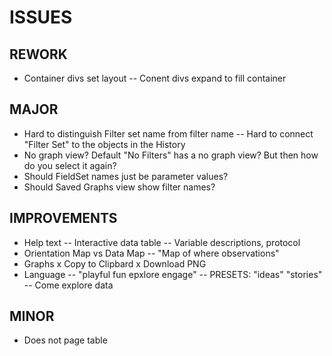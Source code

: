 # ISSUES


## REWORK
* Container divs set layout
    --  Conent divs expand to fill container

## MAJOR
* Hard to distinguish Filter set name from filter name
    --  Hard to connect "Filter Set" to the objects in the History
* No graph view?  Default "No Filters" has a no graph view?  But then how do you select it again?
* Should FieldSet names just be parameter values?
* Should Saved Graphs view show filter names?


## IMPROVEMENTS
* Help text
    --  Interactive data table
    --  Variable descriptions, protocol
* Orientation Map vs Data Map
    --  "Map of where observations"
* Graphs
    x  Copy to Clipbard
    x  Download PNG
* Language
    --  "playful fun epxlore engage"
    --  PRESETS: "ideas" "stories"
    --  Come explore data

## MINOR
* Does not page table